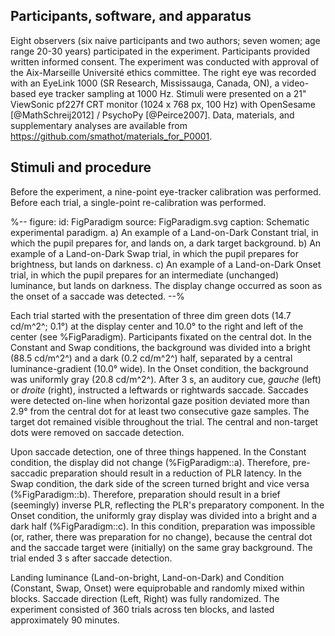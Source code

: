 ## Participants, software, and apparatus

Eight observers (six naive participants and two authors; seven women; age range 20-30 years) participated in the experiment. Participants provided written informed consent. The experiment was conducted with approval of the Aix-Marseille Université ethics committee. The right eye was recorded with an EyeLink 1000 (SR Research, Mississauga, Canada, ON), a video-based eye tracker sampling at 1000 Hz. Stimuli were presented on a 21" ViewSonic pf227f CRT monitor (1024 x 768 px, 100 Hz) with OpenSesame [@MathSchreij2012] / PsychoPy [@Peirce2007]. Data, materials, and supplementary analyses are available from
<https://github.com/smathot/materials_for_P0001>.

## Stimuli and procedure

Before the experiment, a nine-point eye-tracker calibration was performed. Before each trial, a single-point re-calibration was performed.

%--
figure:
 id: FigParadigm
 source: FigParadigm.svg
 caption: Schematic experimental paradigm. a) An example of a Land-on-Dark Constant trial, in which the pupil prepares for, and lands on, a dark target background. b) An example of a Land-on-Dark Swap trial, in which the pupil prepares for brightness, but lands on darkness. c) An example of a Land-on-Dark Onset trial, in which the pupil prepares for an intermediate (unchanged) luminance, but lands on darkness. The display change occurred as soon as the onset of a saccade was detected.
--%

Each trial started with the presentation of three dim green dots (14.7 cd/m^2^; 0.1°) at the display center and 10.0° to the right and left of the center (see %FigParadigm). Participants fixated on the central dot. In the Constant and Swap conditions, the background was divided into a bright (88.5 cd/m^2^) and a dark (0.2 cd/m^2^) half, separated by a central luminance-gradient (10.0° wide). In the Onset condition, the background was uniformly gray (20.8 cd/m^2^). After 3 s, an auditory cue, *gauche* (left) or *droite* (right), instructed a leftwards or rightwards saccade. Saccades were detected on-line when horizontal gaze position deviated more than 2.9° from the central dot for at least two consecutive gaze samples. The target dot remained visible throughout the trial. The central and non-target dots were removed on saccade detection.

Upon saccade detection, one of three things happened. In the Constant condition, the display did not change (%FigParadigm::a). Therefore, pre-saccadic preparation should result in a reduction of PLR latency. In the Swap condition, the dark side of the screen turned bright and vice versa (%FigParadigm::b). Therefore, preparation should result in a brief (seemingly) inverse PLR, reflecting the PLR's preparatory component. In the Onset condition, the uniformly gray display was divided into a bright and a dark half (%FigParadigm::c). In this condition, preparation was impossible (or, rather, there was preparation for no change), because the central dot and the saccade target were (initially) on the same gray background. The trial ended 3 s after saccade detection.

Landing luminance (Land-on-bright, Land-on-Dark) and Condition (Constant, Swap, Onset) were equiprobable and randomly mixed within blocks. Saccade direction (Left, Right) was fully randomized. The experiment consisted of 360 trials across ten blocks, and lasted approximately 90 minutes.
